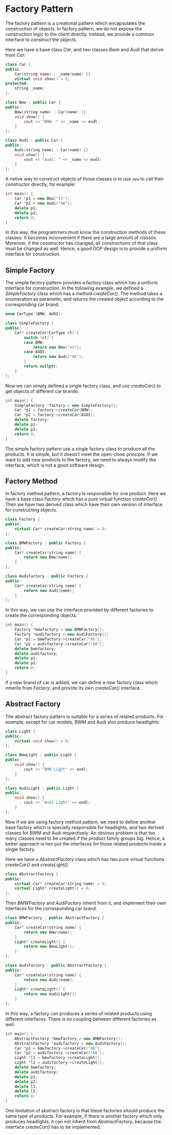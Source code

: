 # Factory Pattern

The factory pattern is a creational pattern which encapsulates the construction of objects. In factory pattern, we do not expose the construction logic to the client directly. Instead, we provide a common interface to construct the objects.

Here we have a base class *Car*, and two classes *Bwm* and *Audi* that derive from *Car*:

```cpp
class Car {
public:
    Car(string name) : _name(name) {}
    virtual void show() = 0;
protected:
    string _name;
};

class Bmw : public Car {
public:
    Bmw(string name) : Car(name) {}
    void show() {
        cout << "BMW: " << _name << endl;
    }
};

class Audi : public Car {
public:
    Audi(string name) : Car(name) {}
    void show() {
        cout << "Audi: " << _name << endl;
    }
};
```

A native way to construct objects of those classes is to use `new`  to call their constructor directly, for example:

```cpp
int main() {
    Car *p1 = new Bmw("X1");
    Car *p2 = new Audi("A6");
    delete p1;
    delete p2;
    return 0;
}
```

In this way, the programmers must know the construction methods of these classes. It becomes inconvenient if there are a large amount of classes. Moreover, if the constructor has changed, all constructions of that class must be changed as well. Hence, a good OOP design is to provide a uniform interface for construction.

## Simple Factory

The simple factory pattern provides a factory class which has a uniform interface for construction. In the following example, we defined a *SimpleFactory* class which has a method *createCar()*. The method takes a enumeration as parameter, and returns the created object according to the corresponding car brand.

```cpp
enum CarType {BMW, AUDI};

class SimpleFactory {
public:
    Car* createCar(CarType ct) {
        switch (ct) {
        case BMW:
            return new Bmw("X1");
        case AUDI:
            return new Audi("A6");
        }
        return nullptr;
    }
};
```

Now we can simply defined a single factory class, and use *createCar()* to get objects of different car brands.

```cpp
int main() {
    SimpleFactory *factory = new SimpleFactory();
    Car *p1 = factory->createCar(BMW);
    Car *p2 = factory->createCar(AUDI);
    delete factory;
    delete p1;
    delete p2;
    return 0;
}
```

The simple factory pattern use a single factory class to produce all the products. It is simple, but it doesn't meet the open-close principle. If we want to add new products to the factory, we need to always modify the interface, which is not a good software design. 

## Factory Method

In factory method pattern, a factory is responsible for one product. Here we have a base class *Factory* which has a pure virtual function *createCar()*. Then we have two derived class which have their own version of interface for constructing objects.

```cpp
class Factory {
public:
    virtual Car* createCar(string name) = 0;
};

class BMWFactory : public Factory {
public:
    Car* createCar(string name) {
        return new Bmw(name);
    }
};

class AudiFactory : public Factory {
public:
    Car* createCar(string name) {
        return new Audi(name);
    }
};
```

In this way, we can use the interface provided by different factories to create the corresponding objects:

```cpp
int main() {
    Factory *bmwfactory = new BMWFactory();
    Factory *audifactory = new AudiFactory();
    Car *p1 = bmwfactory->createCar("X6");
    Car *p2 = audifactory->createCar("A8");
    delete bwmfactory;
    delete audifactory;
    delete p1;
    delete p2;
    return 0;
}
```

If a new brand of car is added, we can define a new factory class which inherits from *Factory*, and provide its own *createCar()* interface.

## Abstract Factory

The abstract factory pattern is suitable for a series of related products. For example, except for car models, BWM and Audi also produce headlights:

```cpp
class Light {
public:
    virtual void show() = 0;
};

class BmwLight : public Light {
public:
    void show() {
        cout << "BMW Light" << endl;
    }
};

class AudiLight : public Light {
public:
    void show() {
        cout << "Audi Light" << endl;
    }
};
```

Now if we are using factory method pattern, we need to define another base factory which is specially responsible for headlights, and two derived classes for BWM and Audi respectively. An obvious problem is that too many classes need to be created if the product family groups big. Hence, a better approach is two put the interfaces for those related products inside a single factory.

Here we have a *AbstractFactory* class which has two pure virtual functions *createCar()* and *createLight()*.

```cpp
class AbstractFactory {
public:
	virtual Car* createCar(string name) = 0;
    virtual Light* createLight() = 0;
};
```

Then *BMWFactory* and *AudiFactory* inherit from it, and implement their own interfaces for the corresponding car brand.

```cpp
class BMWFactory : public AbstractFactory {
public:
    Car* createCar(string name) {
        return new Bmw(name);
    }
    Light* createLight() {
        return new BmwLight();
    }
};

class AudiFactory : public AbstractFactory {
public:
    Car* createCar(string name) {
        return new Audi(name);
    }
    Light* createLight() {
        return new AudiLight();
    }
};
```

In this way, a factory can produces a series of related products using different interfaces. There is no coupling between different factories as well.

```cpp
int main() {
    AbstractFactory *bmwfactory = new BMWFactory();
    AbstractFactory *audifactory = new AudiFactory();
    Car *p1 = bmwfactory->createCar("X6");
    Car *p2 = audifactory->createCar("A8");
    Light *l1 = bmwfactory->createLight();
    Light *l2 = audifactory->createLight();
    delete bwmfactory;
    delete audifactory;
    delete p1;
    delete p2;
    delete l1;
    delete l2;
    return 0;
}
```

One limitation of abstract factory is that these factories should produce the same type of products. For example, if there is another factory which only produces headlights, it can not inherit from *AbstractFactory*, because the interface *createCar()* has to be implemented.